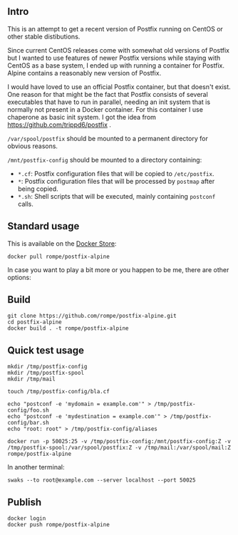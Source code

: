 ## Intro

This is an attempt to get a recent version of Postfix running on CentOS or other stable distibutions.

Since current CentOS releases come with somewhat old versions of Postfix but I wanted to use features of newer Postfix versions while staying with CentOS as a base system, I ended up with running a container for Postfix. Alpine contains a reasonably new version of Postfix.

I would have loved to use an official Postfix container, but that doesn't exist. One reason for that might be the fact that Postfix consists of several executables that have to run in parallel, needing an init system that is normally not present in a Docker container. For this container I use chaperone as basic init system. I got the idea from https://github.com/trippd6/postfix .

`/var/spool/postfix` should be mounted to a permanent directory for obvious reasons.

`/mnt/postfix-config` should be mounted to a directory containing:

* `*.cf`: Postfix configuration files that will be copied to `/etc/postfix`.
* `*`: Postfix configuration files that will be processed by `postmap` after being copied.
* `*.sh`: Shell scripts that will be executed, mainly containing `postconf` calls.


## Standard usage

This is available on the [Docker Store](https://store.docker.com/community/images/rompe/postfix-alpine):

```
docker pull rompe/postfix-alpine
```

In case you want to play a bit more or you happen to be me, there are other options:


## Build

```
git clone https://github.com/rompe/postfix-alpine.git
cd postfix-alpine
docker build . -t rompe/postfix-alpine
```


## Quick test usage

```
mkdir /tmp/postfix-config
mkdir /tmp/postfix-spool
mkdir /tmp/mail

touch /tmp/postfix-config/bla.cf

echo "postconf -e 'mydomain = example.com'" > /tmp/postfix-config/foo.sh
echo "postconf -e 'mydestination = example.com'" > /tmp/postfix-config/bar.sh
echo "root: root" > /tmp/postfix-config/aliases

docker run -p 50025:25 -v /tmp/postfix-config:/mnt/postfix-config:Z -v /tmp/postfix-spool:/var/spool/postfix:Z -v /tmp/mail:/var/spool/mail:Z rompe/postfix-alpine
```

In another terminal:

```
swaks --to root@example.com --server localhost --port 50025
```

## Publish

```
docker login
docker push rompe/postfix-alpine
```
